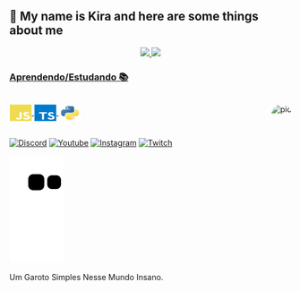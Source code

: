 ## 👋 My name is Kira and here are some things about me
<div align="center">
  <a href="https://github.com/Ksiinho">
  <img height="180em" src="https://github-readme-stats.vercel.app/api?username=Ksiinho&show_icons=true&theme=dracula&include_all_commits=true&count_private=true"/>
  <img height="180em" src="https://github-readme-stats.vercel.app/api/top-langs/?username=Ksiinho&layout=compact&langs_count=7&theme=dracula"/>
</div>
  
 ### Aprendendo/Estudando 📚

<div style="display: inline_block"><br>
  <img align="center" alt="Js" height="30" width="40" src="https://raw.githubusercontent.com/devicons/devicon/master/icons/javascript/javascript-plain.svg">
  <img align="center" alt="Ts" height="30" width="40" src="https://raw.githubusercontent.com/devicons/devicon/master/icons/typescript/typescript-plain.svg">
  <img align="center" alt="Python" height="30" width="40" src="https://raw.githubusercontent.com/devicons/devicon/master/icons/python/python-original.svg">
  <img align="right" alt="pic" height="150" style="border-radius:50px;" src="https://cdn.discordapp.com/attachments/996529735184158870/1059347731170197564/a_1aec54ab0bf4f3632ebf3581ea80390b.png">
</div>

  ##


[![Discord](https://img.shields.io/badge/Discord-7289DA?style=for-the-badge&logo=discord&logoColor=white)](https://discord.gg/y2nc9z5TVs)
[![Youtube](https://img.shields.io/badge/YouTube-FF0000?style=for-the-badge&logo=youtube&logoColor=white)](https://youtube.com/c/kira2)
[![Instagram](https://img.shields.io/badge/Instagram-E4405F?style=for-the-badge&logo=instagram&logoColor=white)](https://instagram.com/ksiinho)
[![Twitch](https://img.shields.io/badge/Twitch-9146FF?style=for-the-badge&logo=twitch&logoColor=white)](https://twitch.tv/kira_ofcl)

  ![Snake animation](https://github.com/Ksiinho/Ksiinho/blob/output/github-contribution-grid-snake.svg)
</div>
Um Garoto Simples Nesse Mundo Insano.
  
